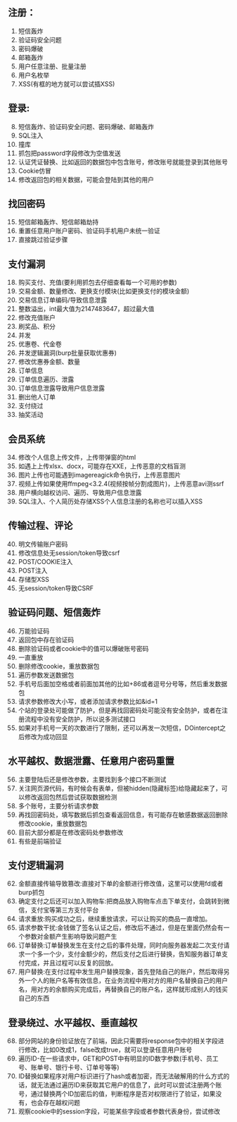 ## 注册：

1. 短信轰炸
2. 验证码安全问题
3. 密码爆破
4. 邮箱轰炸
5. 用户任意注册、批量注册
6. 用户名枚举
7. XSS(有框的地方就可以尝试插XSS)

## 登录:

8. 短信轰炸、验证码安全问题、密码爆破、邮箱轰炸
9. SQL注入
10. 撞库
11. 抓包把password字段修改为空值发送
12. 认证凭证替换、比如返回的数据包中包含账号，修改账号就能登录到其他账号
13. Cookie仿冒
14. 修改返回包的相关数据，可能会登陆到其他的用户

## 找回密码

15. 短信邮箱轰炸、短信邮箱劫持
16. 重置任意用户账户密码、验证码手机用户未统一验证
17. 直接跳过验证步骤

## 支付漏洞

18. 购买支付、充值(要利用抓包去仔细查看每一个可用的参数)
19. 交易金额、数量修改、更换支付模块(比如更换支付的模块金额)
20. 交易信息订单编码/导致信息泄露
21. 整数溢出，int最大值为2147483647，超过最大值
22. 修改充值账户
23. 刷奖品、积分
24. 并发
25. 优惠卷、代金卷
26. 并发逻辑漏洞(burp批量获取优惠券)
27. 修改优惠券金额、数量
28. 订单信息
29. 订单信息遍历、泄露
30. 订单信息泄露导致用户信息泄露
31. 删出他人订单
32. 支付绕过
33. 抽奖活动

## 会员系统

34. 修改个人信息上传文件，上传带弹窗的html
35. 如遇上上传xlsx、docx，可能存在XXE，上传恶意的文档盲测
36. 图片上传也可能遇到imagereagick命令执行，上传恶意图片
37. 视频上传如果使用ffmpeg<3.2.4(视频按帧分割成图片)，上传恶意avi测ssrf
38. 用户横向越权访问、遍历、导致用户信息泄露
39. SQL注入、个人简历处存储XSS个人信息注册的名称也可以插入XSS

## 传输过程、评论

40. 明文传输账户密码
41. 修改信息处无session/token导致csrf
42. POST/COOKIE注入
43. POST注入
44. 存储型XSS
45. 无session/token导致CSRF

## 验证码问题、短信轰炸

46. 万能验证码
47. 返回包中存在验证码
48. 删除验证码或者cookie中的值可以爆破账号密码
49. 一直重放
50. 删除修改cookie，重放数据包
51. 遍历参数发送数据包
52. 手机号后面加空格或者前面加其他的比如+86或者逗号分号等，然后重发数据包
53. 请求参数修改大小写，或者添加请求参数比如&id=1
54. 个站的登录处可能做了防护，但是再找回密码处可能没有安全防护，或者在注册流程中没有安全防护，所以说多测试接口
55. 如果对手机号一天的次数进行了限制，还可以再发一次短信，DOintercept之后修改为成功回显

## 水平越权、数据泄露、任意用户密码重置

56. 主要登陆后还是修改参数，主要找到多个接口不断测试
57. 关注网页源代码，有时候会有表单，但被hidden(隐藏标签)给隐藏起来了，可以修改返回包然后尝试获取数据检测
58. 多个账号，主要分析请求参数
59. 再找回密码处，填写数据后抓包查看返回信息，有可能存在敏感数据返回删除修改cookie，重放数据包
60. 目前大部分都是在修改密码处参数修改
61. 有些是前端验证

## 支付逻辑漏洞

62. 金额直接传输导致篡改:直接对下单的金额进行修改值，这里可以使用fd或者burp抓包
63. 确定支付之后还可以加入购物车:把商品放入购物车点击下单支付，会跳转到微信，支付宝等第三方支付平台
64. 请求重放:购买成功之后，继续重放请求，可以让购买的商品一直增加。
65. 请求参数干扰:金钱做了签名认证之后，修改后不通过，但是在里面仍然会有一个参数对金额产生影响导致问题产生
66. 订单替换:订单替换发生在支付之后的事件处理，同时向服务器发起二次支付请求一个多一个少，支付金额少的，然后支付之后进行替换，告知服务器订单支付完成，并且过程可以反复的回放。
67. 用户替换:在支付过程中发生用户替换现象，首先登陆自己的账户，然后取得另外一个人的账户名等有效信息，在业务流程中用对方的用户名替换自己的用户名，用对方的余额购买完成后，再替换自己的账户名，这样就形成别人的钱买自己的东西

## 登录绕过、水平越权、垂直越权

68. 部分网站的身份验证放在了前端，因此只需要将response包中的相关字段进行修改，比如0改成1，false改成true，就可以登录任意用户账号
69. 遍历ID-在一些请求中，GET和POST中有明显的ID数字参数(手机号、员工号、账单号、银行卡号、订单号等等)
70. ID替换如果程序对用户标识进行了hash或者加密，而无法破解用的什么方式的话，就无法通过遍历ID来获取其它用户的信息了，此时可以尝试注册两个账号，通过替换两个ID加密后的值，判断程序是否对权限进行了验证，如果没有，也会存在越权问题
71. 观察cookie中的session字段，可能某些字段或者参数代表身份，尝试修改